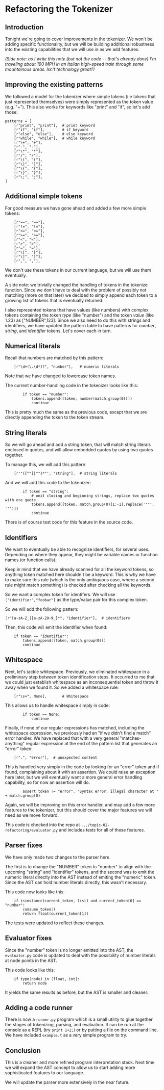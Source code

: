 # Refactoring the Tokenizer

## Introduction

Tonight we're going to cover improvements in the tokenizer. We won't be adding specific functionality, but we will be building additional robustness into the existing capabilities that we will use in as we add features. 

_(Side note: as I write this note (but not the code -- that's already done) I'm traveling about 190 MPH in an Italian high-speed train through some mountainous areas. Isn't technology great?)_

## Improving the existing patterns

We followed a model for the tokenizer where simple tokens (i.e tokens that just represented themselves) were simply represented as the token value (e.g. "+"). This also works for keywords like "print" and "if", so let's add those:

```
patterns = [     
    [r"print", "print"],  # print keyword
    [r"if", "if"],        # if keyword
    [r"else", "else"],    # else keyword
    [r"while", "while"],  # while keyword
    [r"\+", "+"],
    [r"-", "-"],
    [r"\*", "*"],
    [r"/", "/"],
    [r"\(", "("],
    [r"\)", ")"],
    [r"\{", "{"],
    [r"\}", "}"],
    [r"\;", ";"],
]
```

## Additional simple tokens

For good measure we have gone ahead and added a few more simple tokens:

```
    [r"==", "=="],
    [r"!=", "!="],
    [r"<=", "<="],
    [r">=", ">="],
    [r"<", "<"],
    [r">", ">"],
    [r"=", "="],
    [r"\[", "["],
    [r"\]", "]"],
    [r",", ","],
```

We don't use these tokens in our current language, but we will use them eventually. 

A side note: we trivially changed the handling of tokens in the tokenize function. Since we don't have to deal with the problem of possibly not matching (more on that later) we decided to simply append each token to a growing list of tokens that is eventually returned. 


I also represented tokens that have values (like numbers) with complex tokens containing the token _type_ (like "number") and the token _value_ (like 1.23) as ["NUMBER",123]. Since we also need to do this with strings and identifiers, we have updated the pattern table to have patterns for _number_, _string_, and _identifier_ tokens. Let's cover each in turn.  


## Numerical literals

Recall that numbers are matched by this pattern: 

```
    [r"\d+(\.\d*)?", "number"],   # numeric literals
```

Note that we have changed to lowercase token names. 


The current number-handling code in the tokenizer looks like this: 

```
        if token == "number":
            tokens.append([token, number(match.group(0))])
            continue
```

This is pretty much the same as the previous code, except that we are directly appending the token to the token stream. 


## String literals

So we will go ahead and add a string token, that will match string literals enclosed in quotes, and will allow embedded quotes by using two quotes together. 

To manage this, we will add this pattern: 

```
    [r'"([^"]|"")*"', "string"],  # string literals
```

And we will add this code to the tokenizer:

```
        if token == "string":
            # omit closing and beginning strings, replace two quotes with one quote
            tokens.append([token, match.group(0)[1:-1].replace('""', '"')])
            continue
```

There is of course test code for this feature in the source code. 

## Identifiers

We want to eventually be able to recognize identifiers, for several uses. Depending on where they appear, they might be variable names or function names (or function calls). 

Keep in mind that we have already scanned for all the keyword tokens, so anything token matched here shouldn't be a keyword. This is why we have to make sure this rule (which is the only ambiguous case, where a second rule might match something) is checked after checking all the keywords. 

So we want a complex token for identifers. We will use `["identifier","foobar"]` as the type/value pair for this complex token. 

So we will add the following pattern: 

    [r"[a-zA-Z_][a-zA-Z0-9_]*", "identifier"],  # identifiers

Then, this code will emit the identifier when found: 

        if token == "identifier":
            tokens.append([token, match.group(0)])
            continue

## Whitespace

Next, let's tackle whitespace. Previously, we eliminated whitespace in a preliminary step between token identification steps. It occurred to me that we could just establish whitespace as an inconsequential token and throw it away when we found it. So we added a whitespace rule: 

```
    [r"\s+", None],       # Whitespace
```

This allows us to handle whitespace simply in code: 

```
        if token == None:
            continue
```

Finally, if none of our regular expressions has matched, including the whitespace expression, we previously had an "if we didn't find a match" error handler. We have replaced that with a very general "matches-anything" regular expression at the end of the pattern list that generates an "error" token. 

```
    [r".", "error"],  # unexpected content
```

This is handled very simply in the code by looking for an "error" token and if found, complaining about it with an assertion. We could raise an exception here later, but we will eventually want a more general error handling capability, so for now an assertion will do. 

```
        assert token != "error", "Syntax error: illegal character at " + match.group(0)
```

Again, we will be improving on this error handler, and may add a few more features to the tokenizer, but this should cover the major features we will need as we move forward. 

This code is checked into the repo at `.../topic-02-refactoring/evaluator.py` and includes tests for all of these features. 

## Parser fixes

We have only made two changes to the parser here. 

The first is to change the "NUMBER" token to "number" to align with the upcoming "string" and "identifier" tokens, and the second was to emit the numeric literal directly into the AST instead of emiting the "numeric" token. Since the AST can hold number literals directly, this wasn't necessary. 

This code now looks like this: 

```
    if isinstance(current_token, list) and current_token[0] == "number":
        consume_token()
        return float(current_token[1])
```

The tests were updated to reflect these changes.

## Evaluator fixes

Since the "number" token is no longer emitted into the AST, the `evaluator.py` code is updated to deal with the possibility of number literals at node points in the AST. 

This code looks like this:

```
    if type(node) in [float, int]:
        return node
```

It yields the same results as before, but the AST is smaller and cleaner. 

## Adding a code runner

There is now a `runner.py` program which is a small utility to glue together the stages of tokenizing, parsing, and evaluation. It can be run at the console as a REPL (try `print 1+2;`) or by putting a file on the command line. We have included `example.t` as a very simple program to try. 

## Conclusion 

This is a cleaner and more refined program interpretation stack. Next time we will expand the AST concept to allow us to start adding more sophisticated features to our language. 





We will update the parser more extensively in the near future. 

